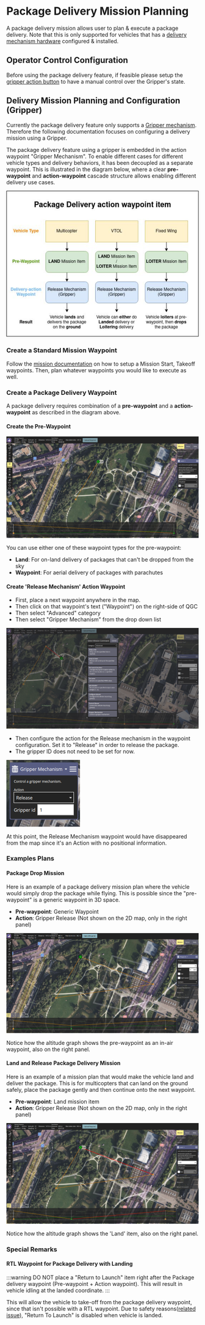# Package Delivery Mission Planning

A package delivery mission allows user to plan & execute a package delivery. Note that this is only supported for vehicles that has a [delivery mechanism hardware](../peripherals/gripper.md) configured & installed.


## Operator Control Configuration

Before using the package delivery feature, if feasible please setup the [gripper action button](../peripherals/gripper.md#griper-action-joystick-button-mapping-in-qgc) to have a manual control over the Gripper's state.


## Delivery Mission Planning and Configuration (Gripper)

Currently the package delivery feature only supports a [Gripper mechanism](../peripherals/gripper.md). Therefore the following documentation focuses on configuring a delivery mission using a Gripper.

The package delivery feature using a gripper is embedded in the action waypoint "Gripper Mechanism". To enable different cases for different vehicle types and delivery behaviors, it has been decoupled as a separate waypoint. This is illustrated in the diagram below, where a clear **pre-waypoint** and **action-waypoint** cascade structure allows enabling different delivery use cases.

![Package delivery action waypoint item methodology](../../assets/flying/package_delivery_action_waypoint_item.jpg)

### Create a Standard Mission Waypoint

Follow the [mission documentation](missions.md) on how to setup a Mission Start, Takeoff waypoints. Then, plan whatever waypoints you would like to execute as well.

### Create a Package Delivery Waypoint

A package delivery requires combination of a **pre-waypoint** and a **action-waypoint** as described in the diagram above.

#### Create the Pre-Waypoint

![Pre-waypoint as Land item](../../assets/flying/qgc_package_delivery_pre_land_waypoint.png)

You can use either one of these waypoint types for the pre-waypoint:

* **Land**: For on-land delivery of packages that can't be dropped from the sky
* **Waypoint**: For aerial delivery of packages with parachutes

#### Create 'Release Mechanism' Action Waypoint

* First, place a next waypoint anywhere in the map.
* Then click on that waypoint's text ("Waypoint") on the right-side of QGC
* Then select "Advanced" category
* Then select "Gripper Mechanism" from the drop down list

![Action waypoint](../../assets/flying/qgc_package_delivery_action_waypoint.png)

* Then configure the action for the Release mechanism in the waypoint configuration. Set it to "Release" in order to release the package.
* The gripper ID does not need to be set for now.

![Gripper action setting](../../assets/flying/qgc_mission_plan_gripper_action_setting.png)

At this point, the Release Mechanism waypoint would have disappeared from the map since it's an Action with no positional information.

### Examples Plans

#### Package Drop Mission

Here is an example of a package delivery mission plan where the vehicle would simply drop the package while flying. This is possible since the "pre-waypoint" is a generic waypoint in 3D space.

* **Pre-waypoint**: Generic Waypoint
* **Action**: Gripper Release (Not shown on the 2D map, only in the right panel)

![Package drop mission example](../../assets/flying/package_drop_mission_example.png)

Notice how the altitude graph shows the pre-waypoint as an in-air waypoint, also on the right panel.

#### Land and Release Package Delivery Mission

Here is an example of a mission plan that would make the vehicle land and deliver the package. This is for multicopters that can land on the ground safely, place the package gently and then continue onto the next waypoint.

* **Pre-waypoint**: Land mission item
* **Action**: Gripper Release (Not shown on the 2D map, only in the right panel)

![Land and Release example](../../assets/flying/land_and_release_package_delivery_mission_example.png)

Notice how the altitude graph shows the 'Land' item, also on the right panel.

### Special Remarks

#### RTL Waypoint for Package Delivery with Landing

:::warning
DO NOT place a "Return to Launch" item right after the Package delivery waypoint (Pre-waypoint + Action waypoint). This will result in vehicle idling at the landed coordinate.
:::

This will allow the vehicle to take-off from the package delivery waypoint, since that isn't possible with a RTL waypoint. Due to safety reasons([related issue](https://github.com/PX4/PX4-Autopilot/pull/20044)), "Return To Launch" is disabled when vehicle is landed.